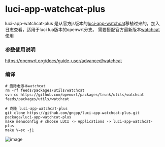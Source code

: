 # luci-app-watchcat-plus
luci-app-watchcat-plus 是从官方js版本的[luci-app-watchcat](https://github.com/openwrt/luci/tree/master/applications/luci-app-watchcat)移植过来的，加入日志查看，适用于luci lua版本的openwrt分支。
需要搭配官方最新版本[watchcat](https://github.com/openwrt/packages/tree/master/utils/watchcat)使用

### 参数使用说明
https://openwrt.org/docs/guide-user/advanced/watchcat

### 编译
```shell
# 删除老版本watchcat
rm -rf feeds/packages/utils/watchcat
svn co https://github.com/openwrt/packages/trunk/utils/watchcat feeds/packages/utils/watchcat

# 克隆 luci-app-watchcat-plus
git clone https://github.com/gngpp/luci-app-watchcat-plus.git package/luci-app-watchcat-plus
make menuconfig # choose LUCI -> Applications -> luci-app-watchcat-plus
make V=sc -j1
```
![image](https://user-images.githubusercontent.com/51810656/224473054-920784b1-bb87-4771-bcb5-3dd96d3778be.png)
